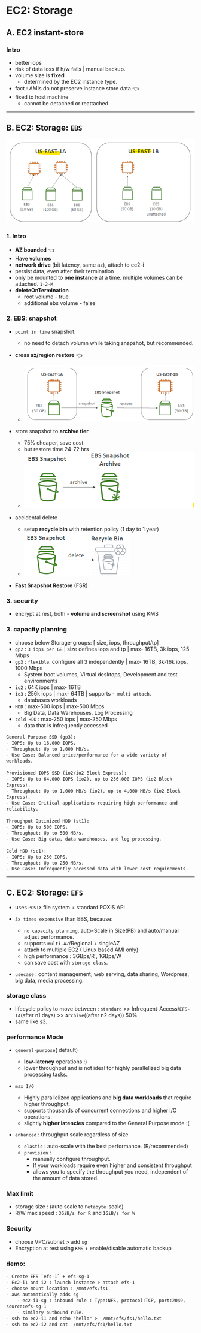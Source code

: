 # EC2: Storage
## A. EC2 instant-store
### Intro
- better iops
- risk of data loss if h/w fails | manual backup.
- volume size is **fixed** 
  - determined by the EC2 instance type.
- fact : AMIs do not preserve instance store data :point_left:
- fixed to host machine
  - cannot be detached or reattached

---
## B. EC2: Storage: `EBS` 
![img.png](img.png)
### 1. Intro
- **AZ bounded** :point_left:
- Have **volumes**
- **network drive** (bit latency, same az), attach to ec2-i
- persist data, even after their termination
- only be mounted to **one instance** at a time. multiple volumes can be attached. `1-2-M`
- **deleteOnTermination** 
  - root volume - true
  - additional ebs volume - false
  
### 2. EBS: snapshot
- `point in time` snapshot.
  - no need to detach volumn while taking snapshot, but recommended.
- **cross az/region restore** :point_left:
  - ![img_1.png](img_1.png)

- store snapshot to **archive tier**
  - 75% cheaper, save cost
  - but restore time 24-72 hrs 
  - ![img_3.png](img_3.png)
  
- accidental delete 
  - setup **recycle bin** with retention policy (1 day to 1 year)
  - ![img_2.png](img_2.png)

- **Fast Snapshot Restore** (FSR)  

### 3. security
- encrypt at rest, both - **volume and screenshot** using KMS

### 3. capacity planning
- choose below Storage-groups: [ size, iops, throughput/tp]
- `gp2` : `3 iops per GB` | size defines iops and tp | max- 16TB,    3k  iops, 125 Mbps
- `gp3` : `flexible`. configure all 3 independently |  max- 16TB, 3k-16k iops, 1000 Mbps
  - System boot volumes, Virtual desktops, Development and test environments
- `io2` : 64K iops | max- 16TB
- `io3` : 256k iops | max- 64TB | supports -` multi attach`.
  -  databases workloads
- `HDD` :  max-500 iops | max-500 Mbps
  -  Big Data, Data Warehouses, Log Processing
- `cold HDD` : max-250 iops | max-250 Mbps
  -  data that is infrequently accessed

```
General Purpose SSD (gp3):
- IOPS: Up to 16,000 IOPS.
- Throughput: Up to 1,000 MB/s.
- Use Case: Balanced price/performance for a wide variety of workloads.

Provisioned IOPS SSD (io2/io2 Block Express):
- IOPS: Up to 64,000 IOPS (io2), up to 256,000 IOPS (io2 Block Express).
- Throughput: Up to 1,000 MB/s (io2), up to 4,000 MB/s (io2 Block Express).
- Use Case: Critical applications requiring high performance and reliability.

Throughput Optimized HDD (st1):
- IOPS: Up to 500 IOPS.
- Throughput: Up to 500 MB/s.
- Use Case: Big data, data warehouses, and log processing.

Cold HDD (sc1):
- IOPS: Up to 250 IOPS.
- Throughput: Up to 250 MB/s.
- Use Case: Infrequently accessed data with lower cost requirements.
```


---
## C. EC2: Storage: `EFS`
- uses `POSIX` file system + standard POXIS API
- `3x times expensive` than EBS, because:
  - `no capacity planning`, auto-Scale in Size(PB) and auto/manual adjust performance.
  - supports `multi-AZ`/Regional +  singleAZ
  - attach to multiple EC2 ( Linux based AMI only)
  - high performance : 3GBps/R , 1GBps/W
  - can save cost with `storage class`.

- `usecase` :  content management, web serving, data sharing, Wordpress, big data, media processing.
    
### storage class
- lifecycle policy to move between : `standard` >> Infrequent-Access/`EFS-IA`(after n1 days) >> `Archive`((after n2 days)) 50%
- same like s3.

### performance Mode
- `general-purpose`( default)
  - **low-latency** operations :)
  - lower throughput and is not ideal for highly parallelized big data processing tasks.
  
- `max I/O` 
  - Highly parallelized applications and **big data workloads** that require higher throughput.
  -  supports thousands of concurrent connections and higher I/O operations.
  - slightly **higher latencies** compared to the General Purpose mode :(
  
- `enhanced` : throughput scale regardless of size
  - `elastic` : auto-scale with the best performance. (R/recommended)
  - `provision` :  
    - manually configure throughput.
    - If your workloads require even higher and consistent throughput
    - allows you to specify the throughput you need, independent of the amount of data stored.
  
### Max limit
-  storage size : (auto scale to `Petabyte`-scale)
-  R/W max speed : `3GiB/s for R` and `1GiB/s for W`

### Security
- choose VPC/subnet >  add `sg`
- Encryption at rest using `KMS` + enable/disable automatic backup

### demo:
  ```
  - Create EFS `efs-1` + efs-sg-1
  - Ec2-i1 and i2 : launch instance > attach efs-1
  - choose mount location : /mnt/efs/fs1
  - aws automatically adds sg
      - ec2-i1-sg : inbound rule : Type:NFS, protocol:TCP, port:2049, source:efs-sg-1
      - similary outbound rule.
  - ssh to ec2-i1 and echo "hello" >  /mnt/efs/fs1/hello.txt
  - ssh to ec2-i2 and cat  /mnt/efs/fs1/hello.txt
  ```
